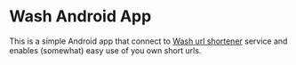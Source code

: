# Wash Android App

This is a simple Android app that connect to 
[Wash url shortener](https://github.com/pean/wash-android) service and enables
(somewhat) easy use of you own short urls.

